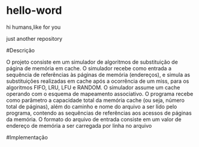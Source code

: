 # hello-word

hi humans,like for you

just another repository


#Descrição

O projeto consiste em um simulador de algoritmos de substituição de página de memória em cache. O simulador recebe como entrada a sequência de referências às páginas de memória (endereços), e simula as substituições realizadas em cache após a ocorrência de um miss, para os algoritmos FIFO, LRU, LFU e RANDOM. O simulador assume um cache operando com o esquema de mapeamento associativo. O programa recebe como parâmetro a capacidade total da memória cache (ou seja, número total de páginas), além do caminho e nome do arquivo a ser lido pelo programa, contendo as sequências de referências aos acessos de páginas da memória. O formato do arquivo de entrada consiste em um valor de endereço de memória a ser carregada por linha no arquivo

#Implementação

